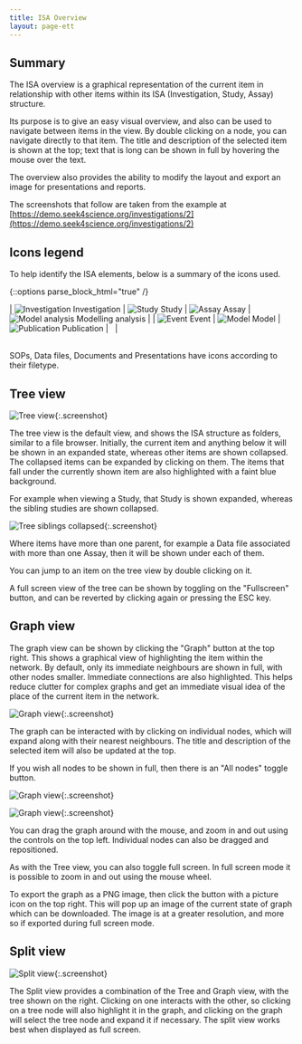 ```yaml
---
title: ISA Overview
layout: page-ett
---
```



## Summary

The ISA overview is a graphical representation of the current item in relationship with other items within its ISA (Investigation, Study, Assay) structure.

Its purpose is to give an easy visual overview, and also can be used to navigate between items in the view. By double clicking on a node, you can navigate directly to that item. 
The title and description of the selected item is shown at the top; text that is long can be shown in full by hovering the mouse over the text.

The overview also provides the ability to modify the layout and export an image for presentations and reports.

The screenshots that follow are taken from the example at [https://demo.seek4science.org/investigations/2](https://demo.seek4science.org/investigations/2)

## Icons legend

To help identify the ISA elements, below is a summary of the icons used.

{::options parse_block_html="true" /}
<div id='isa-overview-avatar-legend'>

| ![Investigation](/images/user-guide/isa-overview/avatar-investigation.svg) Investigation | ![Study](/images/user-guide/isa-overview/avatar-study.svg) Study | ![Assay](/images/user-guide/isa-overview/avatar-assay.svg) Assay | ![Model analysis](/images/user-guide/isa-overview/avatar-model-analysis.svg) Modelling analysis |
| ![Event](/images/user-guide/isa-overview/avatar-event.svg) Event | ![Model](/images/user-guide/isa-overview/avatar-model.svg) Model | ![Publication](/images/user-guide/isa-overview/avatar-publication.svg) Publication | &nbsp; |

</div>

<br/>
SOPs, Data files, Documents and Presentations have icons according to their filetype.

## Tree view

![Tree view](/images/user-guide/isa-overview/tree-general.png){:.screenshot}

The tree view is the default view, and shows the ISA structure as folders, similar to a file browser. 
Initially, the current item and anything below it will be shown in an expanded state, whereas other items are shown collapsed. The collapsed items can be expanded by clicking on them. 
The items that fall under the currently shown item are also highlighted with a faint blue background.

For example when viewing a Study, that Study is shown expanded, whereas the sibling studies are shown collapsed.

![Tree siblings collapsed](/images/user-guide/isa-overview/tree-study-focussed.png){:.screenshot}

Where items have more than one parent, for example a Data file associated with more than one Assay, then it will be shown under each of them.

You can jump to an item on the tree view by double clicking on it.

A full screen view of the tree can be shown by toggling on the "Fullscreen" button, and can be reverted by clicking again or pressing the ESC key.


## Graph view

The graph view can be shown by clicking the "Graph" button at the top right. This shows a graphical view of highlighting the item within the network. 
By default, only its immediate neighbours are shown in full, with other nodes smaller. Immediate connections are also highlighted. This helps reduce clutter for complex graphs and get an 
immediate visual idea of the place of the current item in the network.
 
![Graph view](/images/user-guide/isa-overview/graph-general.png){:.screenshot}

The graph can be interacted with by clicking on individual nodes, which will expand along with their nearest neighbours. The title and description of the selected item will also be updated at the top.

If you wish all nodes to be shown in full, then there is an "All nodes" toggle button.

![Graph view](/images/user-guide/isa-overview/buttons.png){:.screenshot}

![Graph view](/images/user-guide/isa-overview/all-nodes.png){:.screenshot}

You can drag the graph around with the mouse, and zoom in and out using the controls on the top left. Individual nodes can also be dragged and repositioned.

As with the Tree view, you can also toggle full screen. In full screen mode it is possible to zoom in and out using the mouse wheel.

To export the graph as a PNG image, then click the button with a picture icon on the top right. This will pop up an image of the current state of graph which can be downloaded. 
The image is at a greater resolution, and more so if exported during full screen mode. 

## Split view

![Split view](/images/user-guide/isa-overview/split-general.png){:.screenshot}

The Split view provides a combination of the Tree and Graph view, with the tree shown on the right. Clicking on one interacts with the other, so clicking on a tree node will also highlight it 
in the graph, and clicking on the graph will select the tree node and expand it if necessary. The split view works best when displayed as full screen.
